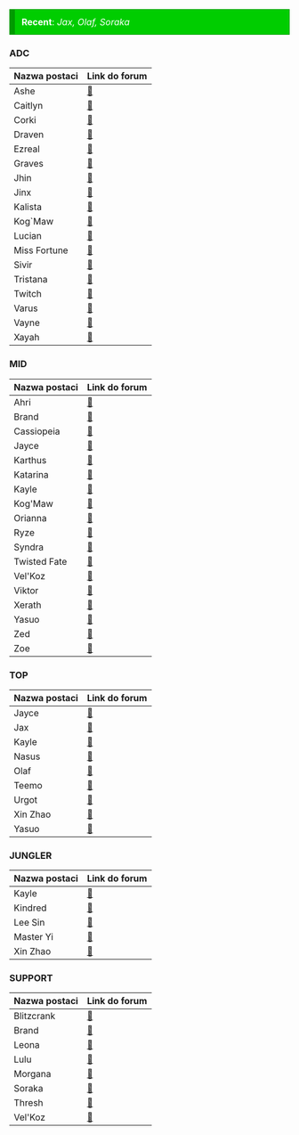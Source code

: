 
<div class="good_announcement" style="    background-color: #00cd00; border: 1px solid #009a00; border-left: 10px solid #009a00; font-size: 16px; margin-bottom: 12px; text-align: left; padding: 12px; color: white;"> <b>Recent</b>: <i>Jax, Olaf, Soraka</i> </div>


### ADC
| Nazwa postaci | Link do forum |
|--|--|
| Ashe | [📜][Ashe] |
| Caitlyn | [📜][Caitlyn] |
| Corki | [📜][Corki] |
| Draven | [📜][Draven] |
| Ezreal | [📜][Ezreal] |
| Graves | [📜][Graves] |
| Jhin | [📜][Jhin] |
| Jinx | [📜][Jinx] |
| Kalista | [📜][Kalista] |
| Kog`Maw | [📜][KogMaw] |
| Lucian | [📜][Lucian] |
| Miss Fortune | [📜][Miss Fortune] |
| Sivir | [📜][Sivir] |
| Tristana | [📜][Tristana] |
| Twitch | [📜][Twitch] |
| Varus | [📜][Varus] |
| Vayne | [📜][Vayne] |
| Xayah | [📜][Xayah] |

### MID
| Nazwa postaci | Link do forum |
|--|--|
| Ahri | [📜][Ahri] |
| Brand | [📜][Brand] |
| Cassiopeia | [📜][Cassiopeia] |
| Jayce | [📜][Jayce] |
| Karthus | [📜][Karthus] |
| Katarina | [📜][Katarina] |
| Kayle | [📜][Kayle] |
| Kog'Maw | [📜][KogMaw] |
| Orianna | [📜][Orianna] |
| Ryze | [📜][Ryze] |
| Syndra | [📜][Syndra] |
| Twisted Fate | [📜][Twisted Fate] |
| Vel'Koz | [📜][VelKoz] |
| Viktor | [📜][Viktor] |
| Xerath | [📜][Xerath] |
| Yasuo | [📜][Yasuo] |
| Zed | [📜][Zed] |
| Zoe | [📜][Zoe] |

### TOP
| Nazwa postaci | Link do forum |
|--|--|
| Jayce | [📜][Jayce] |
| Jax | [📜][Jax] |
| Kayle | [📜][Kayle] |
| Nasus | [📜][Nasus] |
| Olaf | [📜][Olaf] |
| Teemo | [📜][Teemo] |
| Urgot | [📜][Urgot] |
| Xin Zhao | [📜][Xin Zhao] |
| Yasuo | [📜][Yasuo] |

### JUNGLER
| Nazwa postaci | Link do forum |
|--|--|
| Kayle | [📜][Kayle] |
| Kindred | [📜][Kindred] |
| Lee Sin | [📜][LeeSin] |
| Master Yi | [📜][MasterYi] |
| Xin Zhao | [📜][Xin Zhao] |

### SUPPORT
| Nazwa postaci | Link do forum |
|--|--|
| Blitzcrank | [📜][Blitzcrank] |
| Brand | [📜][Brand] |
| Leona | [📜][Leona] |
| Lulu | [📜][Lulu] |
| Morgana | [📜][Morgana] |
| Soraka | [📜][Soraka] |
| Thresh | [📜][Thresh] |
| Vel'Koz | [📜][VelKoz] |

[Ahri]: https://goelites.net/index.php?/topic/391-ahri/
[Ashe]: https://goelites.net/index.php?/topic/4-ashe/
[Blitzcrank]: https://goelites.net/index.php?/topic/5-blitzcrank/
[Brand]: https://goelites.net/index.php?/topic/400-brand/
[Caitlyn]: https://goelites.net/index.php?/topic/6-caitlyn/
[Corki]: https://goelites.net/index.php?/topic/293-corki/
[Draven]: https://goelites.net/index.php?/topic/142-draven/
[Ezreal]: https://goelites.net/index.php?/topic/7-ezreal/
[Jayce]: https://goelites.net/index.php?/topic/512-jayce/
[Jhin]: https://goelites.net/index.php?/topic/351-jhin/
[Jinx]: https://goelites.net/index.php?/topic/8-jinx/
[Kalista]: https://goelites.net/index.php?/topic/9-kalista/
[Karthus]: https://goelites.net/index.php?/topic/682-karthus/
[Kayle]: https://goelites.net/index.php?/topic/10-kayle/
[Kindred]: https://goelites.net/index.php?/topic/481-kindred/
[KogMaw]: https://goelites.net/index.php?/topic/11-kogmaw/
[Leona]: https://goelites.net/index.php?/topic/837-leona/
[Lucian]: https://goelites.net/index.php?/topic/12-lucian/
[Lulu]: https://goelites.net/index.php?/topic/623-lulu/
[Miss Fortune]: https://goelites.net/index.php?/topic/572-miss-fortune/
[Nasus]: https://goelites.net/index.php?/topic/886-nasus/
[Orianna]: https://goelites.net/index.php?/topic/13-orianna/
[Sivir]: https://goelites.net/index.php?/topic/805-sivir/
[Syndra]: https://goelites.net/index.php?/topic/248-syndra/
[Teemo]: https://goelites.net/index.php?/topic/532-teemo/
[Thresh]: https://goelites.net/index.php?/topic/392-thresh/
[Tristana]: https://goelites.net/index.php?/topic/14-tristana/
[Twisted Fate]: https://goelites.net/index.php?/topic/425-twisted-fate/
[Twitch]: https://goelites.net/index.php?/topic/15-twitch/
[Urgot]: https://goelites.net/index.php?/topic/352-urgot/
[Varus]: https://goelites.net/index.php?/topic/16-varus/
[Vayne]: https://goelites.net/index.php?/topic/17-vayne/
[VelKoz]: https://goelites.net/index.php?/topic/439-velkoz/
[Viktor]: https://goelites.net/index.php?/topic/18-viktor/
[Xayah]: https://goelites.net/index.php?/topic/45-xayah/
[Xerath]: https://goelites.net/index.php?/topic/19-xerath/
[Xin Zhao]: https://goelites.net/index.php?/topic/836-xin-zhao/
[Yasuo]: https://goelites.net/index.php?/topic/558-yasuo/
[Zed]: https://goelites.net/index.php?/topic/661-zed/
[Zoe]: https://goelites.net/index.php?/topic/808-zoe/
[Morgana]: https://goelites.net/index.php?/topic/765-morgana/
[Ryze]: https://goelites.net/index.php?/topic/931-ryze/
[Graves]: https://goelites.net/index.php?/topic/948-graves/
[Cassiopeia]: https://goelites.net/index.php?/topic/965-cassiopeia/
[Katarina]: https://goelites.net/index.php?/topic/989-katarina/
[MasterYi]: https://goelites.net/index.php?/topic/1026-master-yi/
[LeeSin]: https://goelites.net/index.php?/topic/1051-lee-sin/
[Olaf]: https://goelites.net/index.php?/topic/1080-olaf/
[Soraka]: https://goelites.net/index.php?/topic/1081-soraka/
[Jax]: https://goelites.net/index.php?/topic/1147-jax/
